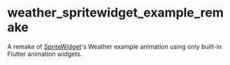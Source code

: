 # weather_spritewidget_example_remake
A remake of [SpriteWidget](https://github.com/spritewidget/spritewidget/)'s Weather example animation using only built-in Flutter animation widgets.
